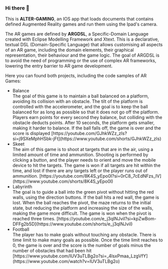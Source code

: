 ### Hi there 👋
This is <b>ALTER-GAMING</b>, an IOS app that loads documents that contains defined Augmented Reality games and run them using the Ipad's camera.

The AR games are defined by <b>ARGDSL</b>, a Specific-Domain Language created with Eclipse Modelling Framework and Xtext. This is a declarative, textual DSL (Domain-Specific Language) that allows customising all aspects of an AR game, including the domain elements, their graphical representation, their behaviour and the game logic. The goal of ARGDSL is to avoid the need of programming or the use of complex AR frameworks, lowering the entry barrier to AR game development.

Here you can found both projects, including the code samples of AR Games:

<ul>
  <li>Balance</li>The goal of this game is to maintain a ball balanced on a platform, avoiding its collision with an obstacle. The tilt of the platform is controlled with the accelerometer, and the goal is to keep the ball balanced for as long as possible so that it does not go off the platform. Players earn points for every second they balance, but colliding with the obstacle deducts points. After 10 seconds, the platform gets smaller, making it harder to balance. If the ball falls off, the game is over and the score is displayed
  [https://youtube.com/GJhkWZz_zIs?si=j9SXeMphHSbk-jFt](https://www.youtube.com/shorts/GJhkWZz_zIs)
  <li>Skeet</li>The aim of this game is to shoot at targets that are in the air, using a limited amount of time and ammunition. 
Shooting is performed by clicking a button, and the player needs to orient and move the mobile device to hit the targets.
The game is won if all targets are hit within the time, and lost if there are any targets left or the player runs out of ammunition.
  [https://youtube.com/8K4S_yEpo0I?si=0rC8_7cEdNFzs_IV](https://www.youtube.com/shorts/8K4S_yEpo0I)
  <li>Labyrinth</li> The goal is to guide a ball into the green pivot without hitting the red walls, using the direction buttons. 
If the ball hits a red wall, the game is lost. When the ball reaches the pivot, the maze returns to the initial state, but 
reducing the platform and increasing the size of the walls, making the game more difficult. 
The game is won when the pivot is reached three times. 
  [https://youtube.com/e_j3qINJviI?si=kpZwBom-DFFg2b5D](https://www.youtube.com/shorts/e_j3qINJviI)
  <li>Football</li> The player has to make goals without touching any obstacle. There is time limit to make many goals as possible. Once the time limit reaches to 0, the game is over and the score is the number of goals minus the number of obstacles that had been hit
  [https://www.youtube.com/lUV3uTLBg2o?si=_4lsxPmaa_LzgVfY](https://www.youtube.com/watch?v=lUV3uTLBg2o)
</ul>
<!--
**argdsl/argdsl** is a ✨ _special_ ✨ repository because its `README.md` (this file) appears on your GitHub profile.

Here are some ideas to get you started:

- 🔭 I’m currently working on ...
- 🌱 I’m currently learning ...
- 👯 I’m looking to collaborate on ...
- 🤔 I’m looking for help with ...
- 💬 Ask me about ...
- 📫 How to reach me: ...
- 😄 Pronouns: ...
- ⚡ Fun fact: ...
-->
